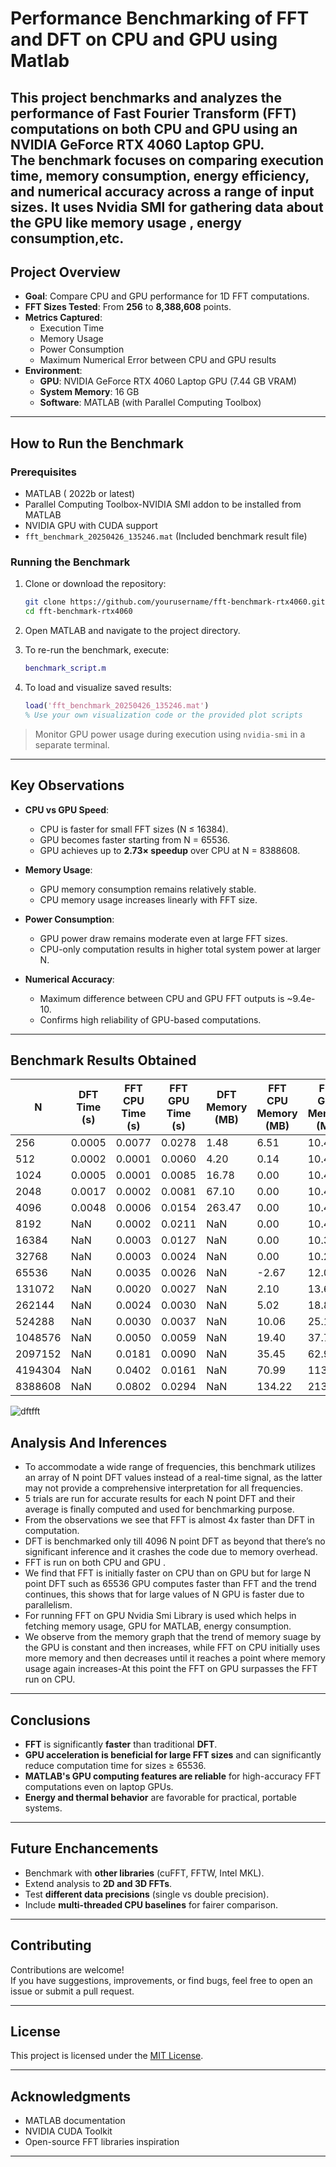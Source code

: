 # Performance Benchmarking of FFT and DFT on CPU and GPU using Matlab

This project benchmarks and analyzes the performance of **Fast Fourier Transform (FFT)** computations on both **CPU** and **GPU** using an NVIDIA GeForce RTX 4060 Laptop GPU.  
The benchmark focuses on comparing execution time, memory consumption, energy efficiency, and numerical accuracy across a range of input sizes.
It uses Nvidia SMI for gathering data about the **GPU** like memory usage , energy consumption,etc.
---

##  Project Overview

- **Goal**: Compare CPU and GPU performance for 1D FFT computations.
- **FFT Sizes Tested**: From **256** to **8,388,608** points.
- **Metrics Captured**:
  - Execution Time
  - Memory Usage
  - Power Consumption
  - Maximum Numerical Error between CPU and GPU results
- **Environment**:
  - **GPU**: NVIDIA GeForce RTX 4060 Laptop GPU (7.44 GB VRAM)
  - **System Memory**: 16 GB
  - **Software**: MATLAB (with Parallel Computing Toolbox)

---

##  How to Run the Benchmark

### Prerequisites

- MATLAB ( 2022b or latest)
- Parallel Computing Toolbox-NVIDIA SMI addon to be installed from MATLAB
- NVIDIA GPU with CUDA support
- `fft_benchmark_20250426_135246.mat` (Included benchmark result file)

### Running the Benchmark

1. Clone or download the repository:
   ```bash
   git clone https://github.com/yourusername/fft-benchmark-rtx4060.git
   cd fft-benchmark-rtx4060
   ```

2. Open MATLAB and navigate to the project directory.

3. To re-run the benchmark, execute:
   ```matlab
   benchmark_script.m
   ```

4. To load and visualize saved results:
   ```matlab
   load('fft_benchmark_20250426_135246.mat')
   % Use your own visualization code or the provided plot scripts
   ```

>  Monitor GPU power usage during execution using `nvidia-smi` in a separate terminal.

---

##  Key Observations

- **CPU vs GPU Speed**:
  - CPU is faster for small FFT sizes (N ≤ 16384).
  - GPU becomes faster starting from N = 65536.
  - GPU achieves up to **2.73× speedup** over CPU at N = 8388608.

- **Memory Usage**:
  - GPU memory consumption remains relatively stable.
  - CPU memory usage increases linearly with FFT size.

- **Power Consumption**:
  - GPU power draw remains moderate even at large FFT sizes.
  - CPU-only computation results in higher total system power at larger N.

- **Numerical Accuracy**:
  - Maximum difference between CPU and GPU FFT outputs is ~9.4e-10.
  - Confirms high reliability of GPU-based computations.

---

##  Benchmark Results Obtained

| N        | DFT Time (s) | FFT CPU Time (s) | FFT GPU Time (s) | DFT Memory (MB) | FFT CPU Memory (MB) | FFT GPU Memory (MB) |
|----------|--------------|--------------|--------------|-----------------|-----------------|-----------------|
| 256      | 0.0005        | 0.0077        | 0.0278        | 1.48             | 6.51             | 10.48           |
| 512      | 0.0002        | 0.0001        | 0.0060        | 4.20             | 0.14             | 10.48           |
| 1024     | 0.0005        | 0.0001        | 0.0085        | 16.78            | 0.00             | 10.48           |
| 2048     | 0.0017        | 0.0002        | 0.0081        | 67.10            | 0.00             | 10.47           |
| 4096     | 0.0048        | 0.0006        | 0.0154        | 263.47           | 0.00             | 10.45           |
| 8192     | NaN           | 0.0002        | 0.0211        | NaN              | 0.00             | 10.42           |
| 16384    | NaN           | 0.0003        | 0.0127        | NaN              | 0.00             | 10.35           |
| 32768    | NaN           | 0.0003        | 0.0024        | NaN              | 0.00             | 10.22           |
| 65536    | NaN           | 0.0035        | 0.0026        | NaN              | -2.67            | 12.06           |
| 131072   | NaN           | 0.0020        | 0.0027        | NaN              | 2.10             | 13.63           |
| 262144   | NaN           | 0.0024        | 0.0030        | NaN              | 5.02             | 18.87           |
| 524288   | NaN           | 0.0030        | 0.0037        | NaN              | 10.06            | 25.17           |
| 1048576  | NaN           | 0.0050        | 0.0059        | NaN              | 19.40            | 37.75           |
| 2097152  | NaN           | 0.0181        | 0.0090        | NaN              | 35.45            | 62.91           |
| 4194304  | NaN           | 0.0402        | 0.0161        | NaN              | 70.99            | 113.25          |
| 8388608  | NaN           | 0.0802        | 0.0294        | NaN              | 134.22           | 213.91          |


![dftfft](https://github.com/user-attachments/assets/2774100f-81ce-48ec-a619-feb2937e6dcf)


## Analysis And Inferences
- To accommodate a wide range of frequencies, this benchmark utilizes an array of N point DFT values instead of a real-time signal, as the latter may not provide a comprehensive interpretation for all frequencies. 
- 5 trials are run for accurate results for each N point DFT and their average is finally computed and used for benchmarking purpose. 
- From the observations we see that FFT is almost 4x faster than DFT in computation. 
- DFT is benchmarked only till 4096 N point DFT as beyond that there’s no significant inference and it crashes the code due to memory overhead. 
- FFT is run on both CPU and GPU . 
- We find that FFT is initially faster on CPU than on GPU but for large N point DFT such as 65536 GPU computes faster than FFT and the trend continues, this shows that for large values of N GPU is faster due to parallelism. 
- For running FFT on GPU Nvidia Smi Library is used which helps in fetching memory usage, GPU for MATLAB, energy consumption. 
- We observe from the memory graph that the trend of memory suage by the GPU is constant and then increases, while FFT on CPU initially uses more memory and then decreases until it reaches a point where memory usage again increases-At this point the FFT on GPU surpasses the FFT run on CPU.

---

##  Conclusions

- **FFT** is significantly **faster** than traditional **DFT**.
- **GPU acceleration is beneficial for large FFT sizes** and can significantly reduce computation time for sizes ≥ 65536.
- **MATLAB's GPU computing features are reliable** for high-accuracy FFT computations even on laptop GPUs.
- **Energy and thermal behavior** are favorable for practical, portable systems.

---

## Future Enchancements

- Benchmark with **other libraries** (cuFFT, FFTW, Intel MKL).
- Extend analysis to **2D and 3D FFTs**.
- Test **different data precisions** (single vs double precision).
- Include **multi-threaded CPU baselines** for fairer comparison.

---


## Contributing

Contributions are welcome!  
If you have suggestions, improvements, or find bugs, feel free to open an issue or submit a pull request.

---

## License

This project is licensed under the [MIT License](LICENSE).

---

##  Acknowledgments

- MATLAB documentation
- NVIDIA CUDA Toolkit
- Open-source FFT libraries inspiration

---

